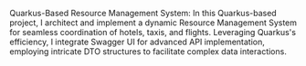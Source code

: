 Quarkus-Based Resource Management System:
In this Quarkus-based project, I architect and implement a dynamic Resource Management System for seamless coordination of hotels, taxis, and flights. Leveraging Quarkus's efficiency, I integrate Swagger UI for advanced API implementation, employing intricate DTO structures to facilitate complex data interactions.
